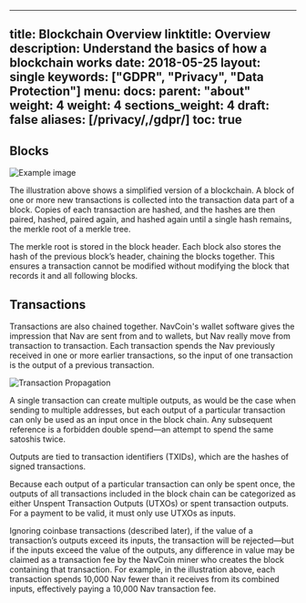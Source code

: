 

---
title: Blockchain Overview
linktitle: Overview
description: Understand the basics of how a blockchain works
date: 2018-05-25
layout: single
keywords: ["GDPR", "Privacy", "Data Protection"]
menu:
  docs:
    parent: "about"
    weight: 4
weight: 4
sections_weight: 4
draft: false
aliases: [/privacy/,/gdpr/]
toc: true
---
## Blocks
![Example image](/img/en-blockchain-overview.svg)

The illustration above shows a simplified version of a blockchain. A block of one or more new transactions is collected into the transaction data part of a block. Copies of each transaction are hashed, and the hashes are then paired, hashed, paired again, and hashed again until a single hash remains, the merkle root of a merkle tree.

The merkle root is stored in the block header. Each block also stores the hash of the previous block’s header, chaining the blocks together. This ensures a transaction cannot be modified without modifying the block that records it and all following blocks.

## Transactions
Transactions are also chained together. NavCoin's wallet software gives the impression that Nav are sent from and to wallets, but Nav really move from transaction to transaction. Each transaction spends the Nav previously received in one or more earlier transactions, so the input of one transaction is the output of a previous transaction.

![Transaction Propagation](/img/en-transaction-propagation.svg)

A single transaction can create multiple outputs, as would be the case when sending to multiple addresses, but each output of a particular transaction can only be used as an input once in the block chain. Any subsequent reference is a forbidden double spend—an attempt to spend the same satoshis twice.

Outputs are tied to transaction identifiers (TXIDs), which are the hashes of signed transactions.

Because each output of a particular transaction can only be spent once, the outputs of all transactions included in the block chain can be categorized as either Unspent Transaction Outputs (UTXOs) or spent transaction outputs. For a payment to be valid, it must only use UTXOs as inputs.

Ignoring coinbase transactions (described later), if the value of a transaction’s outputs exceed its inputs, the transaction will be rejected—but if the inputs exceed the value of the outputs, any difference in value may be claimed as a transaction fee by the NavCoin miner who creates the block containing that transaction. For example, in the illustration above, each transaction spends 10,000 Nav fewer than it receives from its combined inputs, effectively paying a 10,000 Nav transaction fee.